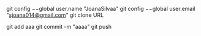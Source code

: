 git config −−global user.name "JoanaSilvaa"
git config −−global user.email "sjoana014@gmail.com"
git clone URL

git add aaa
git commit -m "aaaa"
git push
